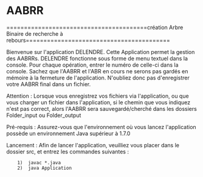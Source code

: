 # AABRR
========================================création Arbre Binaire de recherche à rebours=========================================

Bienvenue sur l'application DELENDRE. Cette Application permet la gestion des AABRRs. DELENDRE fonctionne sous forme de
menu textuel dans la console. Pour chaque opération, entrer le numéro de celle-ci dans la console. Sachez que l'AABRR et l'ABR en cours
ne serons pas gardés en mémoire à la fermeture de l'application. N'oubliez donc pas d'enregistrer votre AABRR final dans un fichier.

Attention : 	Lorsque vous enregistrez vos fichiers via l'application, ou que vous charger un fichier dans l'application, si le chemin que vous indiquez 
	    	n'est pas correct, alors l'AABRR sera sauvegardé/cherché dans les dossiers Folder_input ou Folder_output

Pré-requis :
	    	Assurez-vous que l'environnement où vous lancez l'application possède un environnement Java supérieur à 1.7.0

Lancement :
		Afin de lancer l'application, veuilliez vous placer dans le dossier src, et entrez les commandes suivantes :

		1)  javac *.java
		2)  java Application
